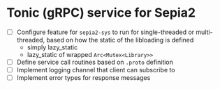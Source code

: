 # Tonic (gRPC) service for Sepia2

- [ ] Configure feature for `sepia2-sys` to run for single-threaded or multi-threaded, based on how the static of the libloading is defined
    - simply lazy_static
    - lazy_static of wrapped `Arc<Mutex<Library>>`
- [ ] Define service call routines based on `.proto` definition
- [ ] Implement logging channel that client can subscribe to
- [ ] Implement error types for response messages
